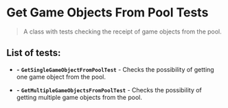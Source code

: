 ﻿# Get Game Objects From Pool Tests

> A class with tests checking the receipt of game objects from the pool.

## List of tests:

- **-** **`GetSingleGameObjectFromPoolTest`** - Checks the possibility of getting one game object from the pool.


- **-** **`GetMultipleGameObjectsFromPoolTest`** - Checks the possibility of getting multiple game objects from the pool.